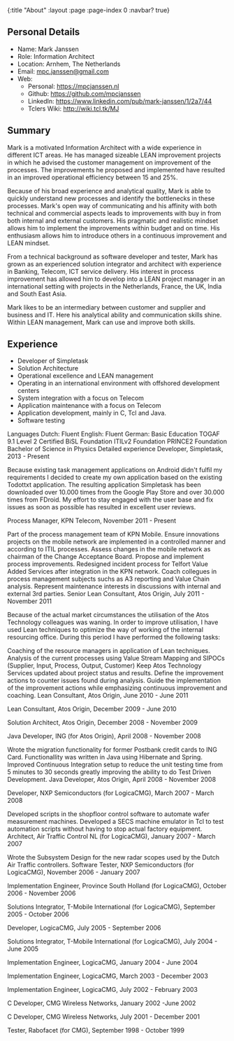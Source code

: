 {:title "About"
 :layout :page
 :page-index 0
 :navbar? true}


## Personal Details
- Name: Mark Janssen
- Role: Information Architect
- Location: Arnhem, The Netherlands
- Email: mpc.janssen@gmail.com
- Web: 
  * Personal: https://mpcjanssen.nl
  * Github: https://github.com/mpcjanssen
  * LinkedIn: https://www.linkedin.com/pub/mark-janssen/1/2a7/44
  * Tclers Wiki: http://wiki.tcl.tk/MJ


## Summary
Mark is a motivated Information Architect with a wide experience in different ICT areas. He has managed sizeable LEAN improvement projects in which he advised the customer management on improvement of the processes. The improvements he proposed and implemented have resulted in an improved operational efficiency between 15 and 25%.

Because of his broad experience and analytical quality, Mark is able to quickly understand new processes and identify the bottlenecks in these processes. Mark's open way of communicating and his affinity with both technical and commercial aspects leads to improvements with buy in from both internal and external customers. His pragmatic and realistic mindset allows him to implement the improvements within budget and on time. His enthusiasm allows him to introduce others in a continuous improvement and LEAN mindset.

From a technical background as software developer and tester, Mark has grown as an experienced solution integrator and architect with experience in Banking, Telecom, ICT service delivery. His interest in process improvement has allowed him to develop into a LEAN project manager in an international setting with projects in the Netherlands, France, the UK, India and South East Asia.

Mark likes to be an intermediary between customer and supplier and business and IT. Here his analytical ability and communication skills shine. Within LEAN management, Mark can use and improve both skills.

## Experience

* Developer of Simpletask
* Solution Architecture
* Operational excellence and LEAN management
* Operating in an international environment with offshored development centers
* System integration with a focus on Telecom
* Application maintenance with a focus on Telecom
* Application development, mainly in C, Tcl and Java.
* Software testing

Languages
Dutch: Fluent
English: Fluent
German: Basic
Education
TOGAF 9.1 Level 2 Certified
BiSL Foundation
ITILv2 Foundation
PRINCE2 Foundation
Bachelor of Science in Physics
Detailed experience
Developer, Simpletask, 2013 - Present

Because existing task management applications on Android didn't fulfil my requirements I decided to create my own application based on the existing Todottxt application. The resulting application Simpletask has been downloaded over 10.000 times from the Google Play Store and over 30.000 times from FDroid. My effort to stay engaged with the user base and fix issues as soon as possible has resulted in excellent user reviews.

Process Manager, KPN Telecom, November 2011 - Present

Part of the process management team of KPN Mobile.
Ensure innovations projects on the mobile network are implemented in a controlled manner and according to ITIL processes.
Assess changes in the mobile network as chairman of the Change Acceptance Board.
Propose and implement process improvements.
Redesigned incident process for Telfort Value Added Services after integration in the KPN network.
Coach collegues in process management subjects suchs as A3 reporting and Value Chain analysis.
Represent maintenance interests in discussions with internal and external 3rd parties.
Senior Lean Consultant, Atos Origin, July 2011 - November 2011

Because of the actual market circumstances the utilisation of the Atos Technology colleagues was waning. In order to improve utilisation, I have used Lean techniques to optimize the way of working of the internal resourcing office. During this period I have performed the following tasks:

Coaching of the resource managers in application of Lean techniques.
Analysis of the current processes using Value Stream Mapping and SIPOCs (Supplier, Input, Process, Output, Customer)
Keep Atos Technology Services updated about project status and results.
Define the improvement actions to counter issues found during analysis.
Guide the implementation of the improvement actions while emphasizing continuous improvement and coaching.
Lean Consultant, Atos Origin, June 2010 - June 2011

Lean Consultant, Atos Origin, December 2009 - June 2010

Solution Architect, Atos Origin, December 2008 - November 2009

Java Developer, ING (for Atos Origin), April 2008 - November 2008

Wrote the migration functionality for former Postbank credit cards to ING Card. Functionallity was written in Java using Hibernate and Spring.
Improved Continuous Integration setup to reduce the unit testing time from 5 minutes to 30 seconds greatly improving the ability to do Test Driven Development.
Java Developer, Atos Origin, April 2008 - November 2008

Developer, NXP Semiconductors (for LogicaCMG), March 2007 - March 2008

Developed scripts in the shopfloor control software to automate wafer measurement machines.
Developed a SECS machine emulator in Tcl to test automation scripts without having to stop actual factory equipment.
Architect, Air Traffic Control NL (for LogicaCMG), January 2007 - March 2007

Wrote the Subsystem Design for the new radar scopes used by the Dutch Air Traffic controllers.
Software Tester, NXP Semiconductors (for LogicaCMG), November 2006 - January 2007

Implementation Engineer, Province South Holland (for LogicaCMG), October 2006 - November 2006

Solutions Integrator, T-Mobile International (for LogicaCMG), September 2005 - October 2006

Developer, LogicaCMG, July 2005 - September 2006

Solutions Integrator, T-Mobile International (for LogicaCMG), July 2004 - June 2005

Implementation Engineer, LogicaCMG, January 2004 - June 2004

Implementation Engineer, LogicaCMG, March 2003 - December 2003

Implementation Engineer, LogicaCMG, July 2002 - February 2003

C Developer, CMG Wireless Networks, January 2002 -June 2002

C Developer, CMG Wireless Networks, July 2001 - December 2001

Tester, Rabofacet (for CMG), September 1998 - October 1999
